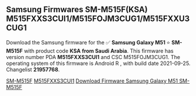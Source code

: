 <h2>Samsung Firmwares SM-M515F(KSA) M515FXXS3CUI1/M515FOJM3CUG1/M515FXXU3CUG1</h2>
Download the Samsung firmware for the ✅ <strong>Samsung Galaxy M51 </strong> ⭐ <strong>SM-M515F</strong> with product code <strong>KSA</strong> <strong> from Saudi Arabia</strong>. This firmware has version number PDA <strong>M515FXXS3CUI1</strong> and CSC M515FOJM3CUG1. The operating system of this firmware is Android R , with build date 2021-09-25. Changelist <strong>21957768</strong>.


[SM-M515F](https://samfirm.shop/samsung/model/SM-M515F)
[M515FXXS3CUI1](https://samfirm.shop/samsung/pda/M515FXXS3CUI1)
[Download Firmware Samsung Galaxy M51 SM-M515F](https://samfirm.shop/samsung/firmware/459649)

